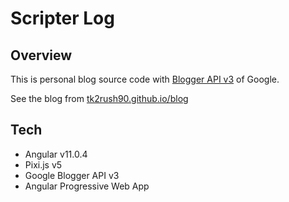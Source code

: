 # Scripter Log

## Overview

This is personal blog source code with [Blogger API v3](https://developers.google.com/blogger/docs/3.0/using) of Google.

See the blog from [tk2rush90.github.io/blog](https://tk2rush90.github.io/blog)

## Tech

- Angular v11.0.4
- Pixi.js v5
- Google Blogger API v3
- Angular Progressive Web App
